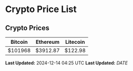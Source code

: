 # Crypto Price List

## Crypto Prices
| Bitcoin | Ethereum | Litecoin |
| ------- | -------- | -------- |
| $101968 | $3912.87 | $122.98 |
**Last Updated:** 2024-12-14 04:25 UTC
**Last Updated:** $DATE$
